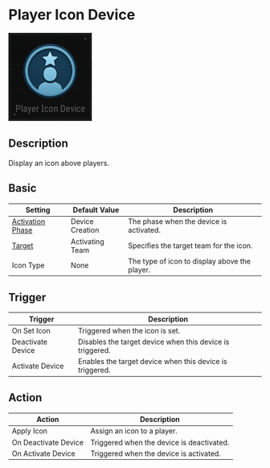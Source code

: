 # Player Icon Device

![PlayerIcon Icon](../images/DeviceIcons/Device_PlayerIcon.png)

## Description

Display an icon above players.

## Basic

| Setting                                                    | Default Value      | Description                                                      |
|------------------------------------------------------------|--------------------|------------------------------------------------------------------|
| [Activation Phase](../General/Common_Device_Settings.md#activation-phase) | Device Creation      | The phase when the device is activated.                          |
| [Target](../General/Common_Device_Settings.md#target)                     | Activating Team      | Specifies the target team for the icon.                          |
| Icon Type                                                  | None               | The type of icon to display above the player.                    |

## Trigger

| Trigger                | Description                                                      |
|------------------------|------------------------------------------------------------------|
| On Set Icon            | Triggered when the icon is set.                                   |
| Deactivate Device      | Disables the target device when this device is triggered.         |
| Activate Device        | Enables the target device when this device is triggered.          |

## Action

| Action                 | Description                                                      |
|------------------------|------------------------------------------------------------------|
| Apply Icon             | Assign an icon to a player.                                      |
| On Deactivate Device   | Triggered when the device is deactivated.                        |
| On Activate Device     | Triggered when the device is activated.                          |


